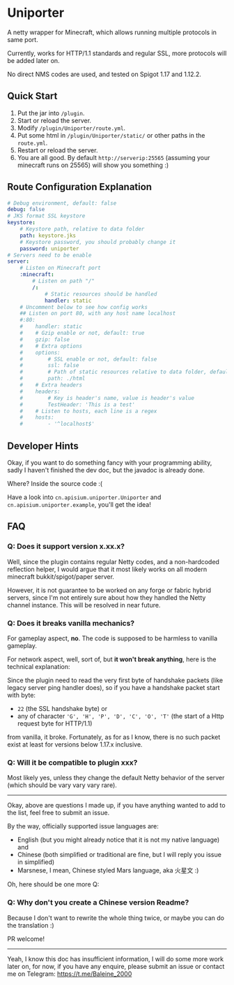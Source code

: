 # Uniporter

A netty wrapper for Minecraft, which allows running multiple protocols in same port.

Currently, works for HTTP/1.1 standards and regular SSL, more protocols will be added later on.

No direct NMS codes are used, and tested on Spigot 1.17 and 1.12.2.

## Quick Start

1. Put the jar into `/plugin`.
2. Start or reload the server.
3. Modify `/plugin/Uniporter/route.yml`.
4. Put some html in `/plugin/Uniporter/static/` or other paths in the `route.yml`.
5. Restart or reload the server.
6. You are all good. By default `http://serverip:25565` (assuming your minecraft runs on 25565) will show you something :)

## Route Configuration Explanation

```yaml
# Debug environment, default: false
debug: false
# JKS format SSL keystore
keystore:
    # Keystore path, relative to data folder
    path: keystore.jks
    # Keystore password, you should probably change it
    password: uniporter
# Servers need to be enable
server:
    # Listen on Minecraft port
    :minecraft:
        # Listen on path "/"
        /:
            # Static resources should be handled
            handler: static
    # Uncomment below to see how config works
    ## Listen on port 80, with any host name localhost
    #:80:
    #    handler: static
    #    # Gzip enable or not, default: true
    #    gzip: false
    #    # Extra options
    #    options:
    #        # SSL enable or not, default: false
    #        ssl: false
    #        # Path of static resources relative to data folder, default: ./static
    #        path: ./html
    #    # Extra headers
    #    headers:
    #        # Key is header's name, value is header's value
    #        TestHeader: 'This is a test'
    #    # Listen to hosts, each line is a regex
    #    hosts:
    #        - '^localhost$'
```

## Developer Hints

Okay, if you want to do something fancy with your programming ability, sadly I haven't finished the dev doc, but the javadoc is already done.

Where? Inside the source code :(

Have a look into `cn.apisium.uniporter.Uniporter` and `cn.apisium.uniporter.example`, you'll get the idea!

## FAQ

### Q: Does it support version x.xx.x?

Well, since the plugin contains regular Netty codes, and a non-hardcoded reflection helper, I would argue that it most likely works on all modern minecraft bukkit/spigot/paper server.

However, it is not guarantee to be worked on any forge or fabric hybrid servers, since I'm not entirely sure about how they handled the Netty channel instance. This will be resolved in near future.

### Q: Does it breaks vanilla mechanics?

For gameplay aspect, **no**. The code is supposed to be harmless to vanilla gameplay.

For network aspect, well, sort of, but **it won't break anything**, here is the technical explanation:

Since the plugin need to read the very first byte of handshake packets (like legacy server ping handler does), so if you have a handshake packet start with byte:

- `22` (the SSL handshake byte) or
- any of character `'G', 'H', 'P', 'D', 'C', 'O', 'T'` (the start of a Http request byte for HTTP/1.1)

from vanilla, it broke. Fortunately, as for as I know, there is no such packet exist at least for versions below 1.17.x inclusive.

### Q: Will it be compatible to plugin xxx?

Most likely yes, unless they change the default Netty behavior of the server (which should be vary vary vary rare).

---

Okay, above are questions I made up, if you have anything wanted to add to the list, feel free to submit an issue.

By the way, officially supported issue languages are:

- English (but you might already notice that it is not my native language) and
- Chinese (both simplified or traditional are fine, but I will reply you issue in simplified)
- Marsnese, I mean, Chinese styled Mars language, aka 火星文 :)

Oh, here should be one more Q:

### Q: Why don't you create a Chinese version Readme?

Because I don't want to rewrite the whole thing twice, or maybe you can do the translation :)

PR welcome!

---

Yeah, I know this doc has insufficient information, I will do some more work later on, for now, if you have any enquire, please submit an issue or contact me on Telegram: https://t.me/Baleine_2000
